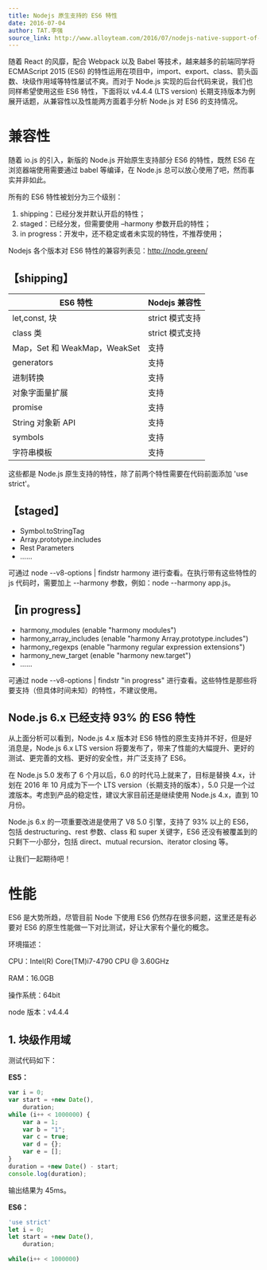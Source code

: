 ```yaml
---
title: Nodejs 原生支持的 ES6 特性
date: 2016-07-04
author: TAT.李强
source_link: http://www.alloyteam.com/2016/07/nodejs-native-support-of-the-es6-features/
---
```


<!-- {% raw %} - for jekyll -->

随着 React 的风靡，配合 Webpack 以及 Babel 等技术，越来越多的前端同学将 ECMAScript 2015 (ES6) 的特性运用在项目中，import、export、class、箭头函数、块级作用域等特性屡试不爽。而对于 Node.js 实现的后台代码来说，我们也同样希望使用这些 ES6 特性，下面将以 v4.4.4 (LTS version) 长期支持版本为例展开话题，从兼容性以及性能两方面着手分析 Node.js 对 ES6 的支持情况。

# 兼容性

随着 io.js 的引入，新版的 Node.js 开始原生支持部分 ES6 的特性，既然 ES6 在浏览器端使用需要通过 babel 等编译，在 Node.js 总可以放心使用了吧，然而事实并非如此。

所有的 ES6 特性被划分为三个级别：

1.  shipping：已经分发并默认开启的特性；
2.  staged：已经分发，但需要使用 –harmony 参数开启的特性；
3.  in progress：开发中，还不稳定或者未实现的特性，不推荐使用；

Nodejs 各个版本对 ES6 特性的兼容列表见：<http://node.green/>

## 【shipping】

| ES6 特性                    | Nodejs 兼容性  |
| ------------------------- | ----------- |
| let,const, 块              | strict 模式支持 |
| class 类                   | strict 模式支持 |
| Map，Set 和 WeakMap，WeakSet | 支持          |
| generators                | 支持          |
| 进制转换                      | 支持          |
| 对象字面量扩展                   | 支持          |
| promise                   | 支持          |
| String 对象新 API            | 支持          |
| symbols                   | 支持          |
| 字符串模板                     | 支持          |

这些都是 Node.js 原生支持的特性，除了前两个特性需要在代码前面添加 'use strict'。

## 【staged】

-   Symbol.toStringTag
-   Array.prototype.includes
-   Rest Parameters
-   ......

可通过 node --v8-options | findstr harmony 进行查看。在执行带有这些特性的 js 代码时，需要加上 --harmony 参数，例如：node --harmony app.js。

## 【in progress】

-   harmony_modules (enable "harmony modules")
-   harmony_array_includes (enable "harmony Array.prototype.includes")
-   harmony_regexps (enable "harmony regular expression extensions")
-   harmony_new_target (enable "harmony new.target")
-   ......

可通过 node --v8-options | findstr "in progress" 进行查看。这些特性是那些将要支持（但具体时间未知）的特性，不建议使用。

## Node.js 6.x 已经支持 93% 的 ES6 特性

从上面分析可以看到，Node.js 4.x 版本对 ES6 特性的原生支持并不好，但是好消息是，Node.js 6.x LTS version 将要发布了，带来了性能的大幅提升、更好的测试、更完善的文档、更好的安全性，并广泛支持了 ES6。

在 Node.js 5.0 发布了 6 个月以后，6.0 的时代马上就来了，目标是替换 4.x，计划在 2016 年 10 月成为下一个 LTS version（长期支持的版本），5.0 只是一个过渡版本。考虑到产品的稳定性，建议大家目前还是继续使用 Node.js 4.x，直到 10 月份。

Node.js 6.x 的一项重要改进是使用了 V8 5.0 引擎，支持了 93% 以上的 ES6，包括 destructuring、rest 参数、class 和 super 关键字，ES6 还没有被覆盖到的只剩下一小部分，包括 direct、mutual recursion、iterator closing 等。

让我们一起期待吧！

# 性能

ES6 是大势所趋，尽管目前 Node 下使用 ES6 仍然存在很多问题，这里还是有必要对 ES6 的原生性能做一下对比测试，好让大家有个量化的概念。

环境描述：

CPU：Intel(R) Core(TM)i7-4790 CPU @ 3.60GHz

RAM：16.0GB

操作系统：64bit

node 版本：v4.4.4

## 1. 块级作用域

测试代码如下：

**ES5：**

```javascript
var i = 0;
var start = +new Date(),
    duration;
while (i++ < 1000000) {
    var a = 1;
    var b = "1";
    var c = true;
    var d = {};
    var e = [];
}
duration = +new Date() - start;
console.log(duration);
```

输出结果为 45ms。

**ES6：**

```javascript
'use strict'
let i = 0;
let start = +new Date(),
    duration;
 
while(i++ < 1000000)
```


<!-- {% endraw %} - for jekyll -->